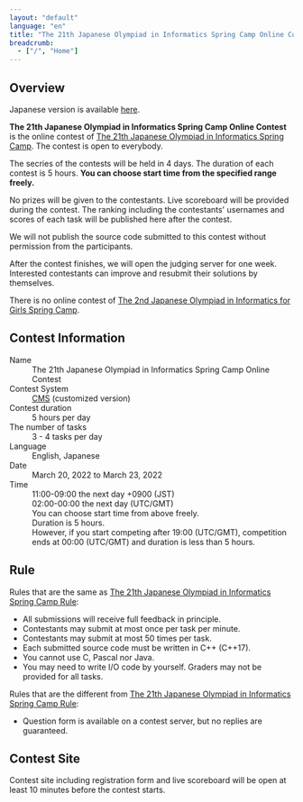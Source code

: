 ```yaml
---
layout: "default"
language: "en"
title: "The 21th Japanese Olympiad in Informatics Spring Camp Online Contest"
breadcrumb:
  - ["/", "Home"]
---
```


## Overview

Japanese version is available [here](./index.html).

**The 21th Japanese Olympiad in Informatics Spring Camp Online Contest** is the online contest of [The 21th Japanese Olympiad in Informatics Spring Camp](https://www.ioi-jp.org/camp/2022/2022-sp_camp-rules.html).
The contest is open to everybody.

The secries of the contests will be held in 4 days. The duration of each contest is 5 hours. **You can choose start time from the specified range freely.**

No prizes will be given to the contestants. Live scoreboard will be provided during the contest. The ranking including the contestants' usernames and scores of each task will be published here after the contest.

We will not publish the source code submitted to this contest without permission from the participants.

After the contest finishes, we will open the judging server for one week. Interested contestants can improve and resubmit their solutions by themselves.

There is no online contest of [The 2nd Japanese Olympiad in Informatics for Girls Spring Camp](https://www.ioi-jp.org/joig-camp/2022/2022-joig-sp_camp-rules.html).

## Contest Information

<dl>
  <dt>Name</dt>
    <dd>The 21th Japanese Olympiad in Informatics Spring Camp Online Contest</dd>

  <dt>Contest System</dt>
  <dd>
  <a href="https://github.com/cms-dev/cms/">CMS</a> (customized version)
  </dd>

  <dt>Contest duration</dt>
  <dd>5 hours per day</dd>

  <dt>The number of tasks</dt>
  <dd>3 - 4 tasks per day</dd>

  <dt>Language</dt>
  <dd>English, Japanese</dd>

  <dt>Date</dt>
  <dd>March 20, 2022 to March 23, 2022</dd>

  <dt>Time</dt>
  <dd>11:00-09:00 the next day +0900 (JST)</dd>
  <dd>02:00-00:00 the next day (UTC/GMT)</dd>
  <dd>You can choose start time from above freely.</dd>
  <dd>Duration is 5 hours.</dd>
  <dd>However, if you start competing after 19:00 (UTC/GMT), competition ends at 00:00 (UTC/GMT) and duration is less than 5 hours.</dd>
</dl>

## Rule

Rules that are the same as [The 21th Japanese Olympiad in Informatics Spring Camp Rule](https://www.ioi-jp.org/camp/2022/2022-sp_camp-rules.html):

- All submissions will receive full feedback in principle.
- Contestants may submit at most once per task per minute.
- Contestants may submit at most 50 times per task.
- Each submitted source code must be written in C++ (C++17).
- You cannot use C, Pascal nor Java.
- You may need to write I/O code by yourself. Graders may not be provided for all tasks.

Rules that are the different from [The 21th Japanese Olympiad in Informatics Spring Camp Rule](https://www.ioi-jp.org/camp/2022/2022-sp_camp-rules.html):

- Question form is available on a contest server, but no replies are guaranteed.

## Contest Site

Contest site including registration form and live scoreboard will be open at least 10 minutes before the contest starts.
